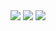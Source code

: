 <img alig src="https://github.com/ryo-ma/github-profile-trophy/?username=ilfan18" />
<img alig src="https://github-profile-summary-cards.vercel.app/api/cards/profile-details?username=ilfan18&theme=vue" />
<img alig src="https://github-readme-stats.vercel.app/api?username=ilfan18)](https://github.com/anuraghazra/github-readme-stats" />
